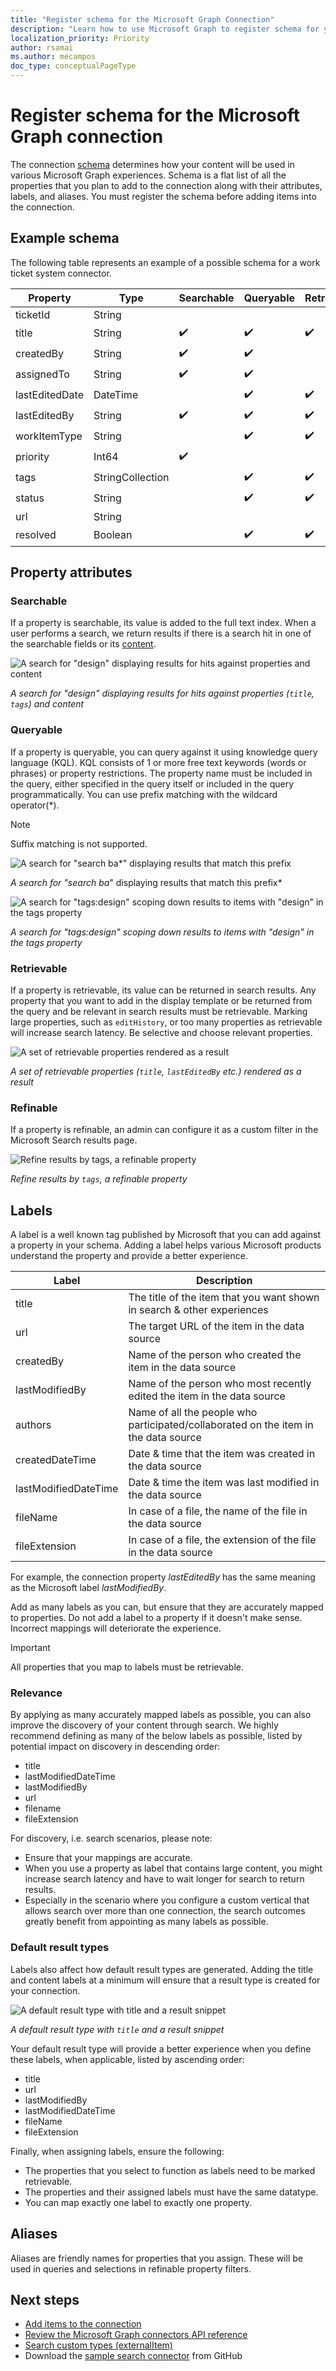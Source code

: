 ```yaml
---
title: "Register schema for the Microsoft Graph Connection"
description: "Learn how to use Microsoft Graph to register schema for your Microsoft Graph connection"
localization_priority: Priority
author: rsamai
ms.author: mecampos
doc_type: conceptualPageType
---
```


# Register schema for the Microsoft Graph connection

The connection [schema](/graph/api/resources/schema?view=graph-rest-beta&preserve-view=true) determines how your content will be used in various Microsoft Graph experiences. Schema is a flat list of all the properties that you plan to add to the connection along with their attributes, labels, and aliases. You must register the schema before adding items into the connection.

## Example schema

The following table represents an example of a possible schema for a work ticket system connector.

| Property       | Type             | Searchable         | Queryable          | Retrievable        | Refinable          | Labels               | Aliases    |
|----------------|------------------|--------------------|--------------------|--------------------|--------------------|----------------------|------------|
| ticketId       | String           |                    |                    |                    |                    |                      | ID         |
| title          | String           | :heavy_check_mark: | :heavy_check_mark: | :heavy_check_mark: |                    | title                |            |
| createdBy      | String           | :heavy_check_mark: | :heavy_check_mark: |                    |                    | createdBy            | creator    |
| assignedTo     | String           | :heavy_check_mark: | :heavy_check_mark: |                    |                    |                      |            |
| lastEditedDate | DateTime         |                    | :heavy_check_mark: | :heavy_check_mark: | :heavy_check_mark: | lastModifiedDateTime | editedDate |
| lastEditedBy   | String           | :heavy_check_mark: | :heavy_check_mark: | :heavy_check_mark: |                    | lastModifiedBy       | edited     |
| workItemType   | String           |                    | :heavy_check_mark: | :heavy_check_mark: |                    |                      | ticketType |
| priority       | Int64            | :heavy_check_mark: |                    |                    |                    |                      |            |
| tags           | StringCollection |                    | :heavy_check_mark: | :heavy_check_mark: | :heavy_check_mark: |                      |            |
| status         | String           |                    | :heavy_check_mark: | :heavy_check_mark: |                    |                      |            |
| url            | String           |                    |                    |                    |                    | url                  |            |
| resolved       | Boolean          |                    | :heavy_check_mark: | :heavy_check_mark: |                    |                      |            |

## Property attributes

### Searchable

If a property is searchable, its value is added to the full text index. When a user performs a search, we return results if there is a search hit in one of the searchable fields or its [content](connecting-external-content-manage-items.md#content).

<!-- markdownlint-disable MD036 -->
![A search for "design" displaying results for hits against properties and content](./images/connectors-images/connecting-external-content-manage-items-schema-1.svg)

*A search for "design" displaying results for hits against properties (`title`, `tags`) and content*

### Queryable

If a property is queryable, you can query against it using knowledge query language (KQL). KQL consists of 1 or more free text keywords (words or phrases) or property restrictions. The property name must be included in the query, either specified in the query itself or included in the query programmatically. You can use prefix matching with the wildcard operator(*).

> [!NOTE]
> Suffix matching is not supported.

![A search for "search ba*" displaying results that match this prefix](./images/connectors-images/connecting-external-content-manage-items-schema-2.svg)

*A search for "search ba*" displaying results that match this prefix*

![A search for "tags:design" scoping down results to items with "design" in the tags property](./images/connectors-images/connecting-external-content-manage-items-schema-3.svg)

*A search for "tags:design" scoping down results to items with "design" in the tags property*

### Retrievable

If a property is retrievable, its value can be returned in search results. Any property that you want to add in the display template or be returned from the query and be relevant in search results must be retrievable. Marking large properties, such as `editHistory`, or too many properties as retrievable will increase search latency. Be selective and choose relevant properties.

![A set of retrievable properties rendered as a result](./images/connectors-images/connecting-external-content-manage-schema-4.svg)

*A set of retrievable properties (`title`, `lastEditedBy` etc.) rendered as a result*

### Refinable

If a property is refinable, an admin can configure it as a custom filter in the Microsoft Search results page.

![Refine results by tags, a refinable property](./images/connectors-images/connecting-external-content-manage-schema-5.svg)

*Refine results by `tags`, a refinable property*

## Labels

A label is a well known tag published by Microsoft that you can add against a property in your schema. Adding a label helps various Microsoft products understand the property and provide a better experience.

| Label                 | Description                                                                          |
|---------------------- |------------------------------------------------------------------------------------- |
| title                 | The title of the item that you want shown in search & other experiences              |
| url                   | The target URL of the item in the data source                                        |
| createdBy             | Name of the person who created the item in the data source                           |
| lastModifiedBy        | Name of the person who most recently edited the item in the data source              |
| authors               | Name of all the people who participated/collaborated on the item in the data source  |
| createdDateTime       | Date & time that the item was created in the data source                             |
| lastModifiedDateTime  | Date & time the item was last modified in the data source                            |
| fileName              | In case of a file, the name of the file in the data source                           |
| fileExtension         | In case of a file, the extension of the file in the data source                      |

For example, the connection property *lastEditedBy* has the same meaning as the Microsoft label *lastModifiedBy*.

Add as many labels as you can, but ensure that they are accurately mapped to properties. Do not add a label to a property if it doesn't make sense. Incorrect mappings will deteriorate the experience.

> [!IMPORTANT]
> All properties that you map to labels must be retrievable.

### Relevance

By applying as many accurately mapped labels as possible, you can also improve the discovery of your content through search. We highly recommend defining as many of the below labels as possible, listed by potential impact on discovery in descending order:

- title
- lastModifiedDateTime
- lastModifiedBy
- url
- filename
- fileExtension

For discovery, i.e. search scenarios, please note:

- Ensure that your mappings are accurate.
- When you use a property as label that contains large content, you might increase search latency and have to wait longer for search to return results.
- Especially in the scenario where you configure a custom vertical that allows search over more than one connection, the search outcomes greatly benefit from appointing as many labels as possible.

### Default result types

Labels also affect how default result types are generated. Adding the title and content labels at a minimum will ensure that a result type is created for your connection.

![A default result type with title and a result snippet](./images/connectors-images/connecting-external-content-manage-schema-6.svg)

*A default result type with `title` and a result snippet*

Your default result type will provide a better experience when you define these labels, when applicable, listed by ascending order:

- title
- url
- lastModifiedBy
- lastModifiedDateTime
- fileName
- fileExtension

Finally, when assigning labels, ensure the following:

- The properties that you select to function as labels need to be marked retrievable.
- The properties and their assigned labels must have the same datatype.
- You can map exactly one label to exactly one property.

## Aliases

Aliases are friendly names for properties that you assign. These will be used in queries and selections in refinable property filters.

## Next steps

- [Add items to the connection](./connecting-external-content-manage-items.md)
- [Review the Microsoft Graph connectors API reference](/graph/api/resources/indexing-api-overview?view=graph-rest-beta&preserve-view=true)
- [Search custom types (externalItem)](search-concept-custom-types.md)
- Download the [sample search connector](https://github.com/microsoftgraph/msgraph-search-connector-sample) from GitHub